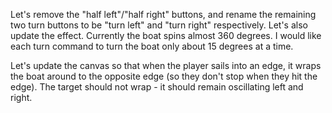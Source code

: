 Let's remove the "half left"/"half right" buttons, and rename the remaining two turn buttons to be "turn left" and "turn right" respectively. Let's also update the effect. Currently the boat spins almost 360 degrees. I would like each turn command to turn the boat only about 15 degrees at a time.


Let's update the canvas so that when the player sails into an edge, it wraps the boat around to the opposite edge (so they don't stop when they hit the edge). The target should not wrap - it should remain oscillating left and right.

